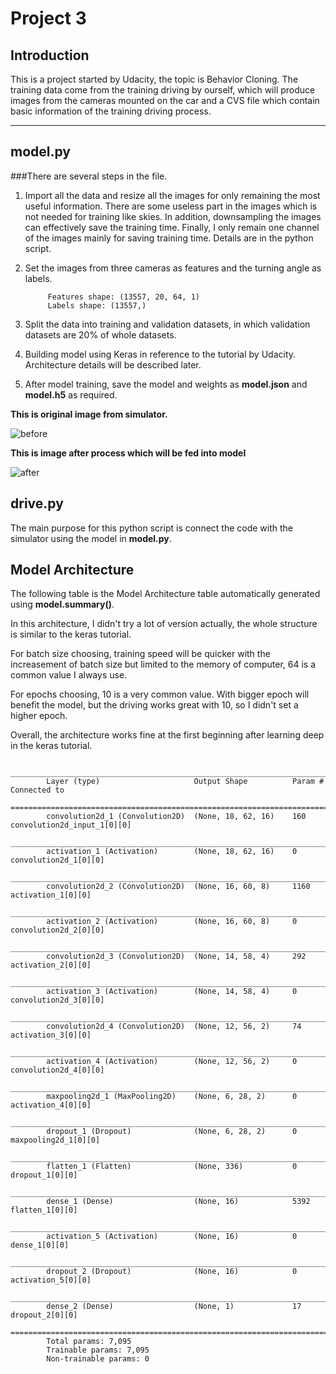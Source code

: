 
# Project 3

## Introduction

This is a project started by Udacity, the topic is Behavior Cloning. The training data come from the training driving by ourself, which will produce images from the cameras mounted on the car and a CVS file which contain basic information of the training driving process.

---
## model.py
###There are several steps in the file.
1. Import all the data and resize all the images for only remaining the most useful information. There are some useless part in the     images which is not needed for training like skies. In addition, downsampling the images can effectively save the training time. Finally, I only remain one channel of the images mainly for saving training time. Details are in the python script. 
2. Set the images from three cameras as features and the turning angle as labels.

            Features shape: (13557, 20, 64, 1)
            Labels shape: (13557,)
3. Split the data into training and validation datasets, in which validation datasets are 20% of whole datasets.
4. Building model using Keras in reference to the tutorial by Udacity. Architecture details will be described later.
5. After model training, save the model and weights as **model.json** and **model.h5** as required. 

**This is original image from simulator.**

![before](https://cloud.githubusercontent.com/assets/20727164/22349960/e6a9c724-e3df-11e6-8d13-da1556edb8ff.jpg)

**This is image after process which will be fed into model**

![after](https://cloud.githubusercontent.com/assets/20727164/22350048/4ad730c4-e3e0-11e6-976b-0177f854bc41.png)


## drive.py
The main purpose for this python script is connect the code with the simulator using the model in **model.py**.



## Model Architecture

The following table is the Model Architecture table automatically generated using **model.summary()**.

In this architecture, I didn't try a lot of version actually, the whole structure is similar to the keras tutorial.

For batch size choosing, training speed will be quicker with the increasement of batch size but limited to the
memory of computer, 64 is a common value I always use.

For epochs choosing, 10 is a very common value. With bigger epoch will benefit the model, but the driving works great
with 10, so I didn't set a higher epoch.

Overall, the architecture works fine at the first beginning after learning deep in the keras tutorial.

            ____________________________________________________________________________________________________
            Layer (type)                     Output Shape          Param #     Connected to
            ====================================================================================================
            convolution2d_1 (Convolution2D)  (None, 18, 62, 16)    160         convolution2d_input_1[0][0]
            ____________________________________________________________________________________________________
            activation_1 (Activation)        (None, 18, 62, 16)    0           convolution2d_1[0][0]
            ____________________________________________________________________________________________________
            convolution2d_2 (Convolution2D)  (None, 16, 60, 8)     1160        activation_1[0][0]
            ____________________________________________________________________________________________________
            activation_2 (Activation)        (None, 16, 60, 8)     0           convolution2d_2[0][0]
            ____________________________________________________________________________________________________
            convolution2d_3 (Convolution2D)  (None, 14, 58, 4)     292         activation_2[0][0]
            ____________________________________________________________________________________________________
            activation_3 (Activation)        (None, 14, 58, 4)     0           convolution2d_3[0][0]
            ____________________________________________________________________________________________________
            convolution2d_4 (Convolution2D)  (None, 12, 56, 2)     74          activation_3[0][0]
            ____________________________________________________________________________________________________
            activation_4 (Activation)        (None, 12, 56, 2)     0           convolution2d_4[0][0]
            ____________________________________________________________________________________________________
            maxpooling2d_1 (MaxPooling2D)    (None, 6, 28, 2)      0           activation_4[0][0]
            ____________________________________________________________________________________________________
            dropout_1 (Dropout)              (None, 6, 28, 2)      0           maxpooling2d_1[0][0]
            ____________________________________________________________________________________________________
            flatten_1 (Flatten)              (None, 336)           0           dropout_1[0][0]
            ____________________________________________________________________________________________________
            dense_1 (Dense)                  (None, 16)            5392        flatten_1[0][0]
            ____________________________________________________________________________________________________
            activation_5 (Activation)        (None, 16)            0           dense_1[0][0]
            ____________________________________________________________________________________________________
            dropout_2 (Dropout)              (None, 16)            0           activation_5[0][0]
            ____________________________________________________________________________________________________
            dense_2 (Dense)                  (None, 1)             17          dropout_2[0][0]
            ====================================================================================================
            Total params: 7,095
            Trainable params: 7,095
            Non-trainable params: 0



```python

```
